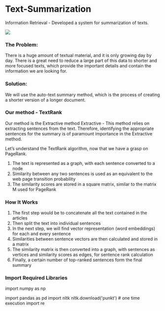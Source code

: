 # Text-Summarization
Information Retrieval - Developed a system for summarization of texts.


<p style="display: flex;">
    <img src="https://github.com/mor0981/Text-Summarization-/blob/master/image.png" >
</p>

### The Problem:
There is a huge amount of textual material, and it is only growing day by day.
There is a great need to reduce a large part of this data to shorter and more focused texts, which provide the important details and contain the information we are looking for.

### Solution:
We will use the auto-text summary method, which is the process of creating a shorter version of a longer document.

### Our method - TextRank

Our method is the Extractive method
Extractive - This method relies on extracting sentences from the text.
Therefore, identifying the appropriate sentences for the summary is of paramount importance in the Extractive method.

Let’s understand the TextRank algorithm, now that we have a grasp on PageRank.

1) The text is represented as a graph, with each sentence converted to a node
2) Similarity between any two sentences is used as an equivalent to the web page transition probability
3) The similarity scores are stored in a square matrix, similar to the matrix M used for PageRank

### How It Works

1) The first step would be to concatenate all the text contained in the articles
2) Then split the text into individual sentences
3) In the next step, we will find vector representation (word embeddings) for each and every sentence
4) Similarities between sentence vectors are then calculated and stored in a matrix
5) The similarity matrix is then converted into a graph, with sentences as vertices and similarity scores as edges, for sentence rank calculation
6) Finally, a certain number of top-ranked sentences form the final summary

### Import Required Libraries

import numpy as np

import pandas as pd
import nltk
nltk.download('punkt') # one time execution
import re


